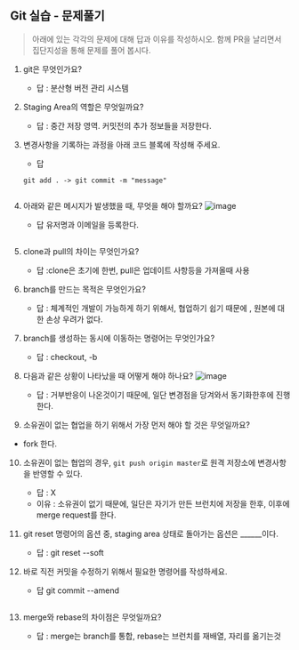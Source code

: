 ## Git 실습 - 문제풀기
> 아래에 있는 각각의 문제에 대해 답과 이유를 작성하시오.
> 함께 PR을 날리면서 집단지성을 통해 문제를 풀어 봅시다.

1. git은 무엇인가요?   
   - 답 : 분산형 버전 관리 시스템
  
2. Staging Area의 역할은 무엇일까요?
   - 답 : 중간 저장 영역. 커밋전의 추가 정보들을 저장한다.

3. 변경사항을 기록하는 과정을 아래 코드 블록에 작성해 주세요.
   - 답
   ```
   git add . -> git commit -m "message"
 
   ```

4. 아래와 같은 메시지가 발생했을 때, 무엇을 해야 할까요?
![image](https://user-images.githubusercontent.com/98133984/181182281-4d01a374-62fe-4957-9a07-1efc005e35d3.png)
   - 답 유저명과 이메일을 등록한다.
   ```

   ```
5. clone과 pull의 차이는 무엇인가요?
   - 답 :clone은 초기에 한번, pull은 업데이트 사항등을 가져올때 사용 
   
6. branch를 만드는 목적은 무엇인가요?
    - 답 : 체계적인 개발이 가능하게 하기 위해서, 협업하기 쉽기 때문에 , 원본에 대한 손상 우려가 없다.

7. branch를 생성하는 동시에 이동하는 명령어는 무엇인가요?
    - 답 : checkout, -b

8. 다음과 같은 상황이 나타났을 때 어떻게 해야 하나요?
   ![image](https://user-images.githubusercontent.com/98133984/181183354-df42d325-b839-48e1-a4c6-667c20b33d5c.png)
    - 답 : 거부반응이 나온것이기 때문에, 일단 변경점을 당겨와서 동기화한후에 진행한다.

9.  소유권이 없는 협업을 하기 위해서 가장 먼저 해야 할 것은 무엇일까요?
 -  fork 한다.
10. 소유권이 없는 협업의 경우, `git push origin master`로 원격 저장소에 변경사항을 반영할 수 있다.
    - 답 : X
    - 이유 : 소유권이 없기 때문에, 일단은 자기가 만든 브런치에 저장을 한후, 이후에 merge request를 한다.
 
11. git reset 명령어의 옵션 중, staging area 상태로 돌아가는 옵션은 ______이다.
    - 답 : git reset --soft 

12. 바로 직전 커밋을 수정하기 위해서 필요한 명령어를 작성하세요.
    - 답 git commit --amend
    ```
    ```

13. merge와 rebase의 차이점은 무엇일까요? 
     - 답 : merge는 branch를 통합, rebase는 브런치를 재배열, 자리를 옮기는것
